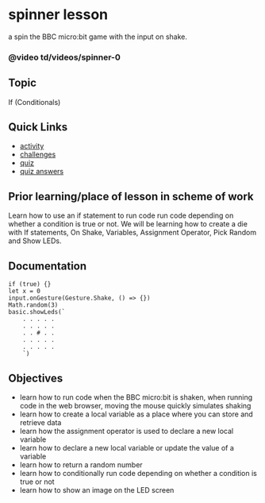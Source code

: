 # spinner lesson

a spin the BBC micro:bit game with the input on shake.

### @video td/videos/spinner-0

## Topic

If (Conditionals)

## Quick Links

* [activity](/microbit/lessons/spinner/activity)
* [challenges](/microbit/lessons/spinner/challenges)
* [quiz](/microbit/lessons/spinner/quiz)
* [quiz answers](/microbit/lessons/spinner/quiz-answers)

## Prior learning/place of lesson in scheme of work

Learn how to use an if statement to run code run code depending on whether a condition is true or not. We will be learning how to create a die with If statements, On Shake, Variables, Assignment Operator, Pick Random and Show LEDs.

## Documentation


```cards
if (true) {}
let x = 0
input.onGesture(Gesture.Shake, () => {})
Math.random(3)
basic.showLeds(`
    . . . . .
    . . . . .
    . . # . .
    . . . . .
    . . . . .
    `)
```

## Objectives

* learn how to run code when the BBC micro:bit is shaken, when running code in the web browser, moving the mouse quickly simulates shaking
* learn how to create a local variable as a place where you can store and retrieve data
* learn how the assignment operator is used to declare a new local variable
* learn how to declare a new local variable or update the value of a variable
* learn how to return a random number
* learn how to conditionally run code depending on whether a condition is true or not
* learn how to show an image on the LED screen

